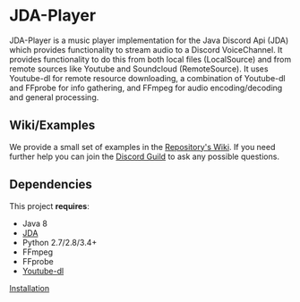 # JDA-Player

JDA-Player is a music player implementation for the Java Discord Api (JDA) which provides functionality to stream audio to a Discord VoiceChannel.
It provides functionality to do this from both local files (LocalSource) and from remote sources like Youtube and Soundcloud (RemoteSource).
It uses Youtube-dl for remote resource downloading, a combination of Youtube-dl and FFprobe for info gathering, and FFmpeg for audio encoding/decoding and general processing.

## Wiki/Examples

We provide a small set of examples in the [Repository's Wiki](https://github.com/DV8FromTheWorld/JDA-Player/wiki).
If you need further help you can join the [Discord Guild](https://discordapp.com/invite/0hMr4ce0tIk3pSjp) to ask any possible questions.

## Dependencies

This project **requires**:
* Java 8
* [JDA](https://github.com/DV8FromTheWorld/JDA)
* Python 2.7/2.8/3.4+
* FFmpeg
* FFprobe
* [Youtube-dl](https://rg3.github.io/youtube-dl/download.html)

[Installation](https://github.com/DV8FromTheWorld/JDA-Player/wiki/Installation)
